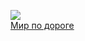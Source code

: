 ![](/books/russian_fantasy/Мария%20Васильевна%20Семёнова/Мир%20по%20дороге.jpg)  
[Мир по дороге](/books/russian_fantasy/Мария%20Васильевна%20Семёнова/Мир%20по%20дороге)
